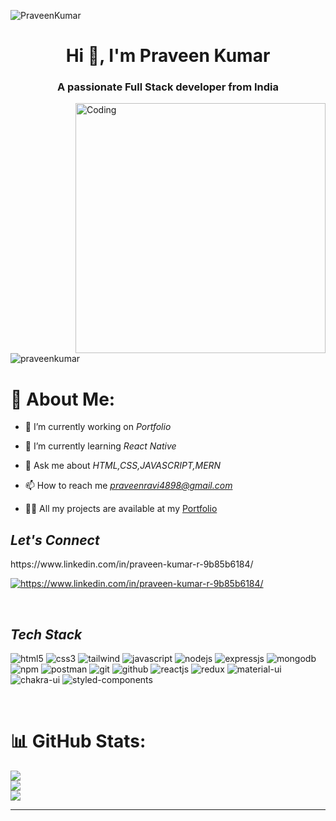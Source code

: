![PraveenKumar](https://camo.githubusercontent.com/e83b3dee4b8b976c1c28fb24527a3dfffabc27c944dedd529517256849ea78e9/68747470733a2f2f7777772e6665676e6f2e636f6d2f77702d636f6e74656e742f75706c6f6164732f323032322f30332f7765622d646576656c6f706d656e742d636f6d70616e792d696e2d6b6f6368692e676966)

<h1 align="center">Hi 👋, I'm Praveen Kumar</h1>
<h3 align="center">A passionate Full Stack developer from India</h3>
<img align="right" alt="Coding" width="400" src="https://img.freepik.com/premium-vector/web-development-programming-languages-css-html-it-ui-programmer-cartoon-character-developing-website-coding-flat-illustration-banner_128772-1167.jpg?w=826">

<p align="left"> <img src="https://komarev.com/ghpvc/?username=suriyasingaravel&label=Profile%20views&color=0e75b6&style=flat" alt="praveenkumar" /> </p>

# 💫 About Me:

- 🔭 I’m currently working on *Portfolio*

- 🌱 I’m currently learning *React Native*

- 💬 Ask me about *HTML,CSS,JAVASCRIPT,MERN*

- 📫 How to reach me *praveenravi4898@gmail.com*

- 👨‍💻 All my projects are available at my [Portfolio](https://praveen4898.github.io/)


<!----------------------------------- Social Media Links Section ------------------------------------>

<h2><i>Let's Connect</i></h2>
https://www.linkedin.com/in/praveen-kumar-r-9b85b6184/

<p align="left">
    <a href="https://www.linkedin.com/in/praveen-kumar-r-9b85b6184/">
        <img align="center" src="https://img.shields.io/badge/LinkedIn-0077B5?style=for-the-badge&logo=linkedin&logoColor=white" alt="https://www.linkedin.com/in/praveen-kumar-r-9b85b6184/" />
    </a>
   
</p>
<br>

<!----------------------------------- Tech Stack Section ------------------------------------>

<h2><i>Tech Stack</i></h2>

<p>
    <img src="https://img.shields.io/badge/HTML5-E34F26?style=for-the-badge&logo=html5&logoColor=white" alt="html5" />
    <img src="https://img.shields.io/badge/CSS3-1572B6?style=for-the-badge&logo=css3&logoColor=white" alt="css3" />
<!--     <img src="https://img.shields.io/badge/Bootstrap-563D7C?style=for-the-badge&logo=bootstrap&logoColor=white" alt="bootstrap" /> -->
    <img src="https://img.shields.io/badge/Tailwind_CSS-38B2AC?style=for-the-badge&logo=tailwind-css&logoColor=white" alt="tailwind" />
    <img src="https://img.shields.io/badge/JavaScript-323330?style=for-the-badge&logo=javascript&logoColor=F7DF1E" alt="javascript" />
    <img src="https://img.shields.io/badge/Node.js-339933?style=for-the-badge&logo=nodedotjs&logoColor=white" alt="nodejs" />
    <img src="https://img.shields.io/badge/Express.js-000000?style=for-the-badge&logo=express&logoColor=white" alt="expressjs" />
    <img src="https://img.shields.io/badge/MongoDB-4EA94B?style=for-the-badge&logo=mongodb&logoColor=white" alt="mongodb" />
    <img src="https://img.shields.io/badge/npm-CB3837?style=for-the-badge&logo=npm&logoColor=white" alt="npm" />
    <img src="https://img.shields.io/badge/Postman-FF6C37?style=for-the-badge&logo=Postman&logoColor=white" alt="postman" />
    <img src="https://img.shields.io/badge/Git-f44d27?style=for-the-badge&logo=git&logoColor=white" alt="git" />
    <img src="https://img.shields.io/badge/GitHub-100000?style=for-the-badge&logo=github&logoColor=white" alt="github" />
    <img src="https://img.shields.io/badge/React-20232A?style=for-the-badge&logo=react&logoColor=61DAFB" alt="reactjs" />
    <img src="https://img.shields.io/badge/Redux-593D88?style=for-the-badge&logo=redux&logoColor=white" alt="redux" />
    <img src="https://img.shields.io/badge/Material%20UI-007FFF?style=for-the-badge&logo=mui&logoColor=white" alt="material-ui" />
    <img src="https://img.shields.io/badge/Chakra%20UI-3bc7bd?style=for-the-badge&logo=chakraui&logoColor=white" alt="chakra-ui" />
    <img src="https://img.shields.io/badge/styled--components-DB7093?style=for-the-badge&logo=styled-components&logoColor=white" alt="styled-components" />
</p>
<br>


# 📊 GitHub Stats:
![](https://github-readme-stats.vercel.app/api?username=suriyasingaravel&show_icons=true&locale=en)<br/>
![](https://github-readme-streak-stats.herokuapp.com/?user=JayachandranRamu&theme=default&hide_border=true)<br/>
![](https://github-readme-stats.vercel.app/api/top-langs?username=suriyasingaravel&show_icons=true&locale=en&layout=compact)

---
